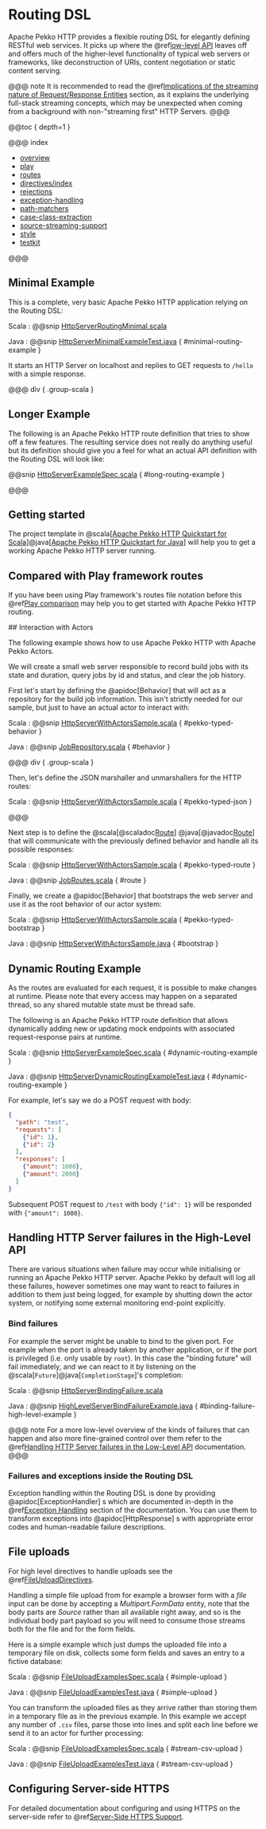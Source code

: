 # Routing DSL

Apache Pekko HTTP provides a flexible routing DSL for elegantly defining RESTful web services.
It picks up where the @ref[low-level API](../server-side/low-level-api.md) leaves off and offers much of the higher-level
functionality of typical web servers or frameworks, like deconstruction of URIs, content negotiation or
static content serving.

@@@ note
It is recommended to read the @ref[Implications of the streaming nature of Request/Response Entities](../implications-of-streaming-http-entity.md) section,
as it explains the underlying full-stack streaming concepts, which may be unexpected when coming
from a background with non-"streaming first" HTTP Servers.
@@@

@@toc { depth=1 }

@@@ index

* [overview](overview.md)
* [play](play-comparison.md)
* [routes](routes.md)
* [directives/index](directives/index.md)
* [rejections](rejections.md)
* [exception-handling](exception-handling.md)
* [path-matchers](path-matchers.md)
* [case-class-extraction](case-class-extraction.md)
* [source-streaming-support](source-streaming-support.md)
* [style](style-guide.md)
* [testkit](testkit.md)

@@@

## Minimal Example

This is a complete, very basic Apache Pekko HTTP application relying on the Routing DSL:

Scala
:  @@snip [HttpServerRoutingMinimal.scala](/docs/src/test/scala/docs/http/scaladsl/HttpServerRoutingMinimal.scala)

Java
:  @@snip [HttpServerMinimalExampleTest.java](/docs/src/test/java/docs/http/javadsl/HttpServerMinimalExampleTest.java) { #minimal-routing-example }

It starts an HTTP Server on localhost and replies to GET requests to `/hello` with a simple response.

@@@ div { .group-scala }

## Longer Example

The following is an Apache Pekko HTTP route definition that tries to show off a few features. The resulting service does
not really do anything useful but its definition should give you a feel for what an actual API definition with
the Routing DSL will look like:

@@snip [HttpServerExampleSpec.scala](/docs/src/test/scala/docs/http/scaladsl/HttpServerExampleSpec.scala) { #long-routing-example }

@@@

## Getting started

The project template in @scala[[Apache Pekko HTTP Quickstart for Scala](https://github.com/theiterators/pekko-http-quickstart-scala.g8)]@java[[Apache Pekko HTTP Quickstart for Java](https://github.com/theiterators/pekko-http-quickstart-java.g8)] will help you to get a working Apache Pekko HTTP server running.

## Compared with Play framework routes

If you have been using Play framework's routes file notation before this @ref[Play comparison](play-comparison.md) may help you to get started with Apache Pekko HTTP routing.

<a name="interaction-with-pekko-typed">
## Interaction with Actors

The following example shows how to use Apache Pekko HTTP with Apache Pekko Actors.

We will create a small web server responsible to record build jobs with its state and duration, query jobs by
id and status, and clear the job history.

First let's start by defining the @apidoc[Behavior] that will act as a repository for the build job information. This isn't
strictly needed for our sample, but just to have an actual actor to interact with:

Scala
:  @@snip [HttpServerWithActorsSample.scala](/docs/src/test/scala/docs/http/scaladsl/HttpServerWithActorsSample.scala) { #pekko-typed-behavior }

Java
:  @@snip [JobRepository.scala](/docs/src/test/java/docs/http/javadsl/JobRepository.java) { #behavior }

@@@ div { .group-scala }

Then, let's define the JSON marshaller and unmarshallers for the HTTP routes:

Scala
:  @@snip [HttpServerWithActorsSample.scala](/docs/src/test/scala/docs/http/scaladsl/HttpServerWithActorsSample.scala) { #pekko-typed-json }

@@@

Next step is to define the
@scala[@scaladoc[Route](org.apache.pekko.http.scaladsl.server.index#Route=org.apache.pekko.http.scaladsl.server.RequestContext=%3Escala.concurrent.Future[org.apache.pekko.http.scaladsl.server.RouteResult])]
@java[@javadoc[Route](org.apache.pekko.http.javadsl.server.Route)]
that will communicate with the previously defined behavior
and handle all its possible responses:

Scala
:  @@snip [HttpServerWithActorsSample.scala](/docs/src/test/scala/docs/http/scaladsl/HttpServerWithActorsSample.scala) { #pekko-typed-route }

Java
:  @@snip [JobRoutes.scala](/docs/src/test/java/docs/http/javadsl/JobRoutes.java) { #route }

Finally, we create a @apidoc[Behavior] that bootstraps the web server and use it as the root behavior of our actor system:

Scala
:  @@snip [HttpServerWithActorsSample.scala](/docs/src/test/scala/docs/http/scaladsl/HttpServerWithActorsSample.scala) { #pekko-typed-bootstrap }

Java
:  @@snip [HttpServerWithActorsSample.java](/docs/src/test/java/docs/http/javadsl/HttpServerWithActorsSample.java) { #bootstrap }

## Dynamic Routing Example

As the routes are evaluated for each request, it is possible to make changes at runtime. Please note that every access
may happen on a separated thread, so any shared mutable state must be thread safe.

The following is an Apache Pekko HTTP route definition that allows dynamically adding new or updating mock endpoints with
associated request-response pairs at runtime.

Scala
:  @@snip [HttpServerExampleSpec.scala](/docs/src/test/scala/docs/http/scaladsl/HttpServerExampleSpec.scala) { #dynamic-routing-example }

Java
:  @@snip [HttpServerDynamicRoutingExampleTest.java](/docs/src/test/java/docs/http/javadsl/HttpServerDynamicRoutingExampleTest.java) { #dynamic-routing-example }

For example, let's say we do a POST request with body:

```json
{
  "path": "test",
  "requests": [
    {"id": 1},
    {"id": 2}
  ],
  "responses": [
    {"amount": 1000},
    {"amount": 2000}
  ]
}
```

Subsequent POST request to `/test` with body `{"id": 1}` will be responded with `{"amount": 1000}`.

## Handling HTTP Server failures in the High-Level API

There are various situations when failure may occur while initialising or running an Apache Pekko HTTP server.
Apache Pekko by default will log all these failures, however sometimes one may want to react to failures in addition
to them just being logged, for example by shutting down the actor system, or notifying some external monitoring
end-point explicitly.

### Bind failures

For example the server might be unable to bind to the given port. For example when the port
is already taken by another application, or if the port is privileged (i.e. only usable by `root`).
In this case the "binding future" will fail immediately, and we can react to it by listening on the @scala[`Future`]@java[`CompletionStage`]'s completion:

Scala
:  @@snip [HttpServerBindingFailure.scala](/docs/src/test/scala/docs/http/scaladsl/HttpServerBindingFailure.scala)

Java
:  @@snip [HighLevelServerBindFailureExample.java](/docs/src/test/java/docs/http/javadsl/server/HighLevelServerBindFailureExample.java) { #binding-failure-high-level-example }

@@@ note
For a more low-level overview of the kinds of failures that can happen and also more fine-grained control over them
refer to the @ref[Handling HTTP Server failures in the Low-Level API](../server-side/low-level-api.md#handling-http-server-failures-low-level) documentation.
@@@

### Failures and exceptions inside the Routing DSL

Exception handling within the Routing DSL is done by providing @apidoc[ExceptionHandler] s which are documented in-depth
in the @ref[Exception Handling](exception-handling.md) section of the documentation. You can use them to transform exceptions into
@apidoc[HttpResponse] s with appropriate error codes and human-readable failure descriptions.

## File uploads

For high level directives to handle uploads see the @ref[FileUploadDirectives](directives/file-upload-directives/index.md).

Handling a simple file upload from for example a browser form with a *file* input can be done
by accepting a *Multipart.FormData* entity, note that the body parts are *Source* rather than
all available right away, and so is the individual body part payload so you will need to consume
those streams both for the file and for the form fields.

Here is a simple example which just dumps the uploaded file into a temporary file on disk, collects
some form fields and saves an entry to a fictive database:

Scala
:  @@snip [FileUploadExamplesSpec.scala](/docs/src/test/scala/docs/http/scaladsl/server/FileUploadExamplesSpec.scala) { #simple-upload }

Java
:  @@snip [FileUploadExamplesTest.java](/docs/src/test/java/docs/http/javadsl/server/FileUploadExamplesTest.java) { #simple-upload }

You can transform the uploaded files as they arrive rather than storing them in a temporary file as
in the previous example. In this example we accept any number of `.csv` files, parse those into lines
and split each line before we send it to an actor for further processing:

Scala
:  @@snip [FileUploadExamplesSpec.scala](/docs/src/test/scala/docs/http/scaladsl/server/FileUploadExamplesSpec.scala) { #stream-csv-upload }

Java
:  @@snip [FileUploadExamplesTest.java](/docs/src/test/java/docs/http/javadsl/server/FileUploadExamplesTest.java) { #stream-csv-upload }

## Configuring Server-side HTTPS

For detailed documentation about configuring and using HTTPS on the server-side refer to @ref[Server-Side HTTPS Support](../server-side/server-https-support.md).
